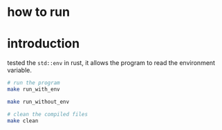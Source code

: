 # how to run

# introduction

tested the `std::env` in rust, it allows the program to read the environment variable.

```bash
# run the program
make run_with_env

make run_without_env

# clean the compiled files
make clean
```
